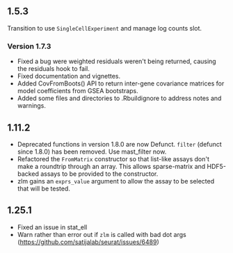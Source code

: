 ## 1.5.3 ##
Transition to use `SingleCellExperiment` and manage log counts slot.

### Version 1.7.3
* Fixed a bug were weighted residuals weren't being returned, causing the residuals hook to fail.
* Fixed documentation and vignettes.
* Added CovFromBoots() API to return inter-gene covariance matrices for model coefficients from GSEA bootstraps.
* Added some files and directories to .Rbuildignore to address notes and warnings.

## 1.11.2 ##

- Deprecated functions in version 1.8.0 are now Defunct.  `filter` (defunct since 1.8.0) has been removed.  Use mast_filter now.
- Refactored the `FromMatrix` constructor so that list-like assays don't make a roundtrip through an array.   This allows sparse-matrix and HDF5-backed assays to be provided to the constructor.
- zlm gains an `exprs_value` argument to allow the assay to be selected that will be tested.

## 1.25.1 ##

- Fixed an issue in stat_ell
- Warn rather than error out if `zlm` is called with bad dot args (https://github.com/satijalab/seurat/issues/6489)